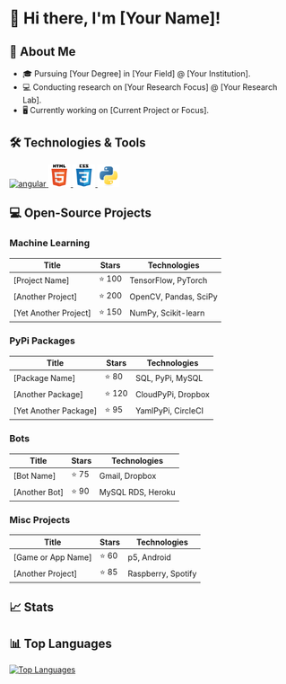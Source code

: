# 👋 Hi there, I'm [Your Name]!

## 📖 About Me
- 🎓 Pursuing [Your Degree] in [Your Field] @ [Your Institution].
- 💻 Conducting research on [Your Research Focus] @ [Your Research Lab].
- 🖥️ Currently working on [Current Project or Focus].

## 🛠️ Technologies & Tools
<p align="left">
  <a href="https://angular.io" target="_blank" rel="noreferrer">
    <img src="https://angular.io/assets/images/logos/angular/angular.svg" alt="angular" width="40" height="40"/>
  </a>
  <a href="https://www.w3schools.com/html/" target="_blank" rel="noreferrer">
    <img src="https://raw.githubusercontent.com/devicons/devicon/master/icons/html5/html5-original-wordmark.svg" alt="html5" width="40" height="40"/>
  </a>
  <a href="https://www.w3schools.com/css/" target="_blank" rel="noreferrer">
    <img src="https://raw.githubusercontent.com/devicons/devicon/master/icons/css3/css3-original-wordmark.svg" alt="css3" width="40" height="40"/>
  </a>
  <a href="https://www.python.org" target="_blank" rel="noreferrer">
    <img src="https://raw.githubusercontent.com/devicons/devicon/master/icons/python/python-original.svg" alt="python" width="40" height="40"/>
  </a>
  <!-- Add more technologies and tools as needed -->
</p>

## 💻 Open-Source Projects

### Machine Learning
| Title                    | Stars | Technologies               |
|--------------------------|-------|----------------------------|
| [Project Name]           | ⭐️ 100| TensorFlow, PyTorch        |
| [Another Project]        | ⭐️ 200| OpenCV, Pandas, SciPy      |
| [Yet Another Project]    | ⭐️ 150| NumPy, Scikit-learn        |

### PyPi Packages
| Title                    | Stars | Technologies               |
|--------------------------|-------|----------------------------|
| [Package Name]           | ⭐️ 80 | SQL, PyPi, MySQL           |
| [Another Package]        | ⭐️ 120| CloudPyPi, Dropbox         |
| [Yet Another Package]    | ⭐️ 95 | YamlPyPi, CircleCI         |

### Bots
| Title                    | Stars | Technologies               |
|--------------------------|-------|----------------------------|
| [Bot Name]               | ⭐️ 75 | Gmail, Dropbox             |
| [Another Bot]            | ⭐️ 90 | MySQL RDS, Heroku          |

### Misc Projects
| Title                    | Stars | Technologies               |
|--------------------------|-------|----------------------------|
| [Game or App Name]       | ⭐️ 60 | p5, Android                |
| [Another Project]        | ⭐️ 85 | Raspberry, Spotify         |

## 📈 Stats
## 📊 Top Languages
[![Top Languages](https://github-readme-stats.vercel.app/api/top-langs/?username=Vishnu8299&langs_count=10&layout=compact)](https://github.com/Vishnu8299)

